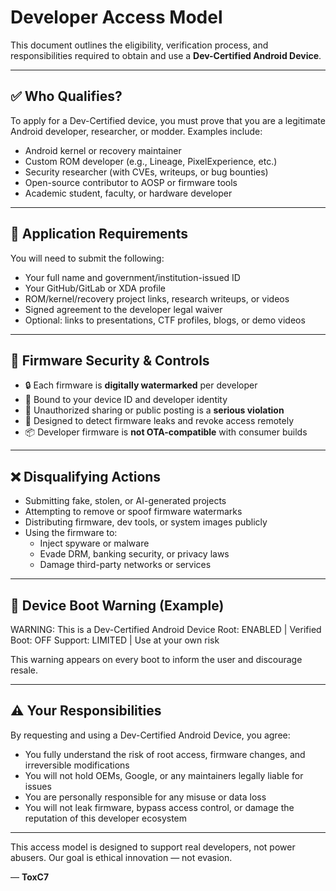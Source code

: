 # Developer Access Model

This document outlines the eligibility, verification process, and responsibilities required to obtain and use a **Dev-Certified Android Device**.

---

## ✅ Who Qualifies?

To apply for a Dev-Certified device, you must prove that you are a legitimate Android developer, researcher, or modder. Examples include:

- Android kernel or recovery maintainer
- Custom ROM developer (e.g., Lineage, PixelExperience, etc.)
- Security researcher (with CVEs, writeups, or bug bounties)
- Open-source contributor to AOSP or firmware tools
- Academic student, faculty, or hardware developer

---

## 📝 Application Requirements

You will need to submit the following:

- Your full name and government/institution-issued ID
- Your GitHub/GitLab or XDA profile
- ROM/kernel/recovery project links, research writeups, or videos
- Signed agreement to the developer legal waiver
- Optional: links to presentations, CTF profiles, blogs, or demo videos

---

## 🔐 Firmware Security & Controls

- 🔒 Each firmware is **digitally watermarked** per developer
- 📌 Bound to your device ID and developer identity
- 🚫 Unauthorized sharing or public posting is a **serious violation**
- 🧠 Designed to detect firmware leaks and revoke access remotely
- 📦 Developer firmware is **not OTA-compatible** with consumer builds

---

## ❌ Disqualifying Actions

- Submitting fake, stolen, or AI-generated projects
- Attempting to remove or spoof firmware watermarks
- Distributing firmware, dev tools, or system images publicly
- Using the firmware to:
  - Inject spyware or malware
  - Evade DRM, banking security, or privacy laws
  - Damage third-party networks or services

---

## 📛 Device Boot Warning (Example)

WARNING: This is a Dev-Certified Android Device
Root: ENABLED | Verified Boot: OFF
Support: LIMITED | Use at your own risk


This warning appears on every boot to inform the user and discourage resale.

---

## ⚠️ Your Responsibilities

By requesting and using a Dev-Certified Android Device, you agree:

- You fully understand the risk of root access, firmware changes, and irreversible modifications
- You will not hold OEMs, Google, or any maintainers legally liable for issues
- You are personally responsible for any misuse or data loss
- You will not leak firmware, bypass access control, or damage the reputation of this developer ecosystem

---

This access model is designed to support real developers, not power abusers. Our goal is ethical innovation — not evasion.

— **ToxC7**
